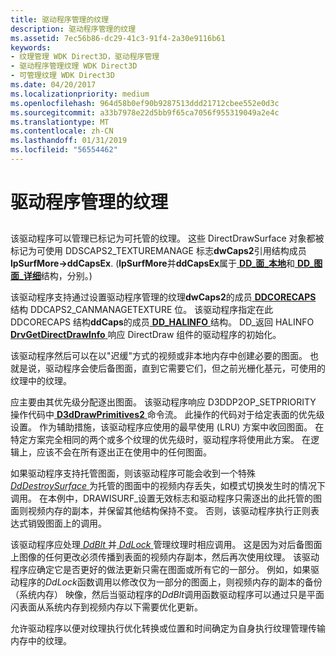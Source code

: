 ```yaml
---
title: 驱动程序管理的纹理
description: 驱动程序管理的纹理
ms.assetid: 7ec56b86-dc29-41c3-91f4-2a30e9116b61
keywords:
- 纹理管理 WDK Direct3D，驱动程序管理
- 驱动程序管理纹理 WDK Direct3D
- 可管理纹理 WDK Direct3D
ms.date: 04/20/2017
ms.localizationpriority: medium
ms.openlocfilehash: 964d58b0ef90b9287513ddd21712cbee552e0d3c
ms.sourcegitcommit: a33b7978e22d5bb9f65ca7056f955319049a2e4c
ms.translationtype: MT
ms.contentlocale: zh-CN
ms.lasthandoff: 01/31/2019
ms.locfileid: "56554462"
---
```

# <a name="driver-managed-textures"></a>驱动程序管理的纹理


## <span id="ddk_driver_managed_textures_gg"></span><span id="DDK_DRIVER_MANAGED_TEXTURES_GG"></span>


该驱动程序可以管理已标记为可托管的纹理。 这些 DirectDrawSurface 对象都被标记为可使用 DDSCAPS2\_TEXTUREMANAGE 标志**dwCaps2**引用结构成员**lpSurfMore-&gt;ddCapsEx**. (**lpSurfMore**并**ddCapsEx**属于[ **DD\_面\_本地**](https://msdn.microsoft.com/library/windows/hardware/ff551733)和[ **DD\_图面\_详细**](https://msdn.microsoft.com/library/windows/hardware/ff551737)结构，分别。)

该驱动程序支持通过设置驱动程序管理的纹理**dwCaps2**的成员[ **DDCORECAPS** ](https://msdn.microsoft.com/library/windows/hardware/ff549248)结构 DDCAPS2\_CANMANAGETEXTURE 位。 该驱动程序指定在此 DDCORECAPS 结构**ddCaps**的成员[ **DD\_HALINFO** ](https://msdn.microsoft.com/library/windows/hardware/ff551627)结构。 DD\_返回 HALINFO [ **DrvGetDirectDrawInfo** ](https://msdn.microsoft.com/library/windows/hardware/ff556229)响应 DirectDraw 组件的驱动程序的初始化。

该驱动程序然后可以在以"迟缓"方式的视频或非本地内存中创建必要的图面。 也就是说，驱动程序会使后备图面，直到它需要它们，但之前光栅化基元，可使用的纹理中的纹理。

应主要由其优先级分配逐出图面。 该驱动程序响应 D3DDP2OP\_SETPRIORITY 操作代码中[ **D3dDrawPrimitives2** ](https://msdn.microsoft.com/library/windows/hardware/ff544704)命令流。 此操作的代码对于给定表面的优先级设置。 作为辅助措施，该驱动程序应使用的最早使用 (LRU) 方案中收回图面。 在特定方案完全相同的两个或多个纹理的优先级时，驱动程序将使用此方案。 在逻辑上，应该不会在所有逐出正在使用中的任何图面。

如果驱动程序支持托管图面，则该驱动程序可能会收到一个特殊[ *DdDestroySurface* ](https://msdn.microsoft.com/library/windows/hardware/ff549281)为托管的图面中的视频内存丢失，如模式切换发生时的情况下调用。 在本例中，DRAWISURF\_设置无效标志和驱动程序只需逐出的此托管的图面则视频内存的副本，并保留其他结构保持不变。 否则，该驱动程序执行正则表达式销毁图面上的调用。

该驱动程序应处理[ *DdBlt* ](https://msdn.microsoft.com/library/windows/hardware/ff549205)并[ *DdLock* ](https://msdn.microsoft.com/library/windows/hardware/ff549599)管理纹理时相应调用。 这是因为对后备图面上图像的任何更改必须传播到表面的视频内存副本，然后再次使用纹理。 该驱动程序应确定它是否更好的做法更新只需在图面或所有它的一部分。 例如，如果驱动程序的*DdLock*函数调用以修改仅为一部分的图面上，则视频内存的副本的备份 （系统内存） 映像，然后当驱动程序的*DdBlt*调用函数驱动程序可以通过只是平面闪表面从系统内存到视频内存以下需要优化更新。

允许驱动程序以便对纹理执行优化转换或位置和时间确定为自身执行纹理管理传输内存中的纹理。

 

 






